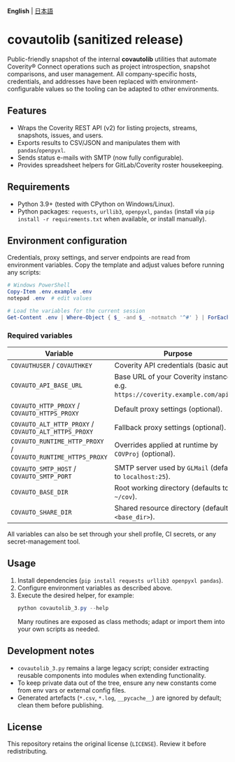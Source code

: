 ﻿**English** | [日本語](README_ja.md)

# covautolib (sanitized release)

Public-friendly snapshot of the internal **covautolib** utilities that automate Coverity® Connect operations such as project introspection, snapshot comparisons, and user management. All company-specific hosts, credentials, and addresses have been replaced with environment-configurable values so the tooling can be adapted to other environments.

## Features
- Wraps the Coverity REST API (v2) for listing projects, streams, snapshots, issues, and users.
- Exports results to CSV/JSON and manipulates them with `pandas`/`openpyxl`.
- Sends status e-mails with SMTP (now fully configurable).
- Provides spreadsheet helpers for GitLab/Coverity roster housekeeping.

## Requirements
- Python 3.9+ (tested with CPython on Windows/Linux).
- Python packages: `requests`, `urllib3`, `openpyxl`, `pandas` (install via `pip install -r requirements.txt` when available, or install manually).

## Environment configuration
Credentials, proxy settings, and server endpoints are read from environment variables. Copy the template and adjust values before running any scripts:

```powershell
# Windows PowerShell
Copy-Item .env.example .env
notepad .env  # edit values

# Load the variables for the current session
Get-Content .env | Where-Object { $_ -and $_ -notmatch '^#' } | ForEach-Object { $name, $value = $_ -split '=', 2; [System.Environment]::SetEnvironmentVariable($name.Trim(), $value.Trim()) }
```

### Required variables
| Variable | Purpose |
| --- | --- |
| `COVAUTHUSER` / `COVAUTHKEY` | Coverity API credentials (basic auth). |
| `COVAUTO_API_BASE_URL` | Base URL of your Coverity instance, e.g. `https://coverity.example.com/api/v2`. |
| `COVAUTO_HTTP_PROXY` / `COVAUTO_HTTPS_PROXY` | Default proxy settings (optional). |
| `COVAUTO_ALT_HTTP_PROXY` / `COVAUTO_ALT_HTTPS_PROXY` | Fallback proxy settings (optional). |
| `COVAUTO_RUNTIME_HTTP_PROXY` / `COVAUTO_RUNTIME_HTTPS_PROXY` | Overrides applied at runtime by `COVProj` (optional). |
| `COVAUTO_SMTP_HOST` / `COVAUTO_SMTP_PORT` | SMTP server used by `GLMail` (defaults to `localhost:25`). |
| `COVAUTO_BASE_DIR` | Root working directory (defaults to `~/cov`). |
| `COVAUTO_SHARE_DIR` | Shared resource directory (defaults to `<base_dir>`).

All variables can also be set through your shell profile, CI secrets, or any secret-management tool.

## Usage
1. Install dependencies (`pip install requests urllib3 openpyxl pandas`).
2. Configure environment variables as described above.
3. Execute the desired helper, for example:
   ```powershell
   python covautolib_3.py --help
   ```
   Many routines are exposed as class methods; adapt or import them into your own scripts as needed.

## Development notes
- `covautolib_3.py` remains a large legacy script; consider extracting reusable components into modules when extending functionality.
- To keep private data out of the tree, ensure any new constants come from env vars or external config files.
- Generated artefacts (`*.csv`, `*.log`, `__pycache__`) are ignored by default; clean them before publishing.

## License
This repository retains the original license (`LICENSE`). Review it before redistributing.

